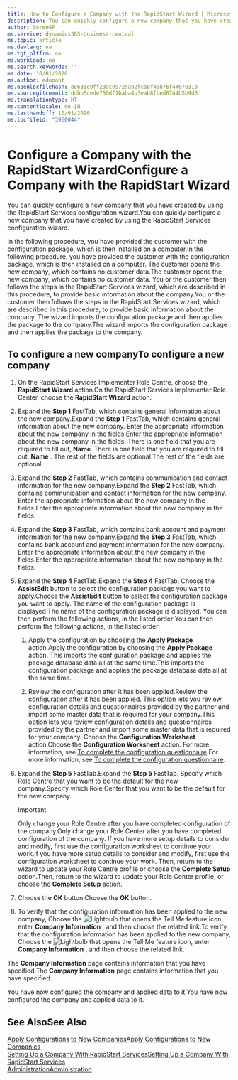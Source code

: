```yaml
---
title: How to Configure a Company with the RapidStart Wizard | Microsoft Docs
description: You can quickly configure a new company that you have created by using the RapidStart Services configuration wizard.
author: SorenGP
ms.service: dynamics365-business-central
ms.topic: article
ms.devlang: na
ms.tgt_pltfrm: na
ms.workload: na
ms.search.keywords: ''
ms.date: 10/01/2020
ms.author: edupont
ms.openlocfilehash: a8631e9ff23ac9972da82fca8f45876f4467031b
ms.sourcegitcommit: ddbb5cede750df1baba4b3eab8fbed6744b5b9d6
ms.translationtype: HT
ms.contentlocale: en-IN
ms.lasthandoff: 10/01/2020
ms.locfileid: "3960044"
---
```

# <a name="configure-a-company-with-the-rapidstart-wizard"></a><span data-ttu-id="1649a-103">Configure a Company with the RapidStart Wizard</span><span class="sxs-lookup"><span data-stu-id="1649a-103">Configure a Company with the RapidStart Wizard</span></span>
<span data-ttu-id="1649a-104">You can quickly configure a new company that you have created by using the RapidStart Services configuration wizard.</span><span class="sxs-lookup"><span data-stu-id="1649a-104">You can quickly configure a new company that you have created by using the RapidStart Services configuration wizard.</span></span>

<span data-ttu-id="1649a-105">In the following procedure, you have provided the customer with the configuration package, which is then installed on a computer.</span><span class="sxs-lookup"><span data-stu-id="1649a-105">In the following procedure, you have provided the customer with the configuration package, which is then installed on a computer.</span></span> <span data-ttu-id="1649a-106">The customer opens the new company, which contains no customer data.</span><span class="sxs-lookup"><span data-stu-id="1649a-106">The customer opens the new company, which contains no customer data.</span></span> <span data-ttu-id="1649a-107">You or the customer then follows the steps in the RapidStart Services wizard, which are described in this procedure, to provide basic information about the company.</span><span class="sxs-lookup"><span data-stu-id="1649a-107">You or the customer then follows the steps in the RapidStart Services wizard, which are described in this procedure, to provide basic information about the company.</span></span> <span data-ttu-id="1649a-108">The wizard imports the configuration package and then applies the package to the company.</span><span class="sxs-lookup"><span data-stu-id="1649a-108">The wizard imports the configuration package and then applies the package to the company.</span></span>  

## <a name="to-configure-a-new-company"></a><span data-ttu-id="1649a-109">To configure a new company</span><span class="sxs-lookup"><span data-stu-id="1649a-109">To configure a new company</span></span>  
1. <span data-ttu-id="1649a-110">On the RapidStart Services Implementer Role Centre, choose the **RapidStart Wizard** action.</span><span class="sxs-lookup"><span data-stu-id="1649a-110">On the RapidStart Services Implementer Role Center, choose the **RapidStart Wizard** action.</span></span>  
2. <span data-ttu-id="1649a-111">Expand the **Step 1** FastTab, which contains general information about the new company.</span><span class="sxs-lookup"><span data-stu-id="1649a-111">Expand the **Step 1** FastTab, which contains general information about the new company.</span></span> <span data-ttu-id="1649a-112">Enter the appropriate information about the new company in the fields.</span><span class="sxs-lookup"><span data-stu-id="1649a-112">Enter the appropriate information about the new company in the fields.</span></span> <span data-ttu-id="1649a-113">There is one field that you are required to fill out, **Name** .</span><span class="sxs-lookup"><span data-stu-id="1649a-113">There is one field that you are required to fill out, **Name** .</span></span> <span data-ttu-id="1649a-114">The rest of the fields are optional.</span><span class="sxs-lookup"><span data-stu-id="1649a-114">The rest of the fields are optional.</span></span>  
3. <span data-ttu-id="1649a-115">Expand the **Step 2** FastTab, which contains communication and contact information for the new company.</span><span class="sxs-lookup"><span data-stu-id="1649a-115">Expand the **Step 2** FastTab, which contains communication and contact information for the new company.</span></span> <span data-ttu-id="1649a-116">Enter the appropriate information about the new company in the fields.</span><span class="sxs-lookup"><span data-stu-id="1649a-116">Enter the appropriate information about the new company in the fields.</span></span>
4. <span data-ttu-id="1649a-117">Expand the **Step 3** FastTab, which contains bank account and payment information for the new company.</span><span class="sxs-lookup"><span data-stu-id="1649a-117">Expand the **Step 3** FastTab, which contains bank account and payment information for the new company.</span></span> <span data-ttu-id="1649a-118">Enter the appropriate information about the new company in the fields.</span><span class="sxs-lookup"><span data-stu-id="1649a-118">Enter the appropriate information about the new company in the fields.</span></span>  
5. <span data-ttu-id="1649a-119">Expand the **Step 4** FastTab.</span><span class="sxs-lookup"><span data-stu-id="1649a-119">Expand the **Step 4** FastTab.</span></span> <span data-ttu-id="1649a-120">Choose the **AssistEdit** button to select the configuration package you want to apply.</span><span class="sxs-lookup"><span data-stu-id="1649a-120">Choose the **AssistEdit** button to select the configuration package you want to apply.</span></span> <span data-ttu-id="1649a-121">The name of the configuration package is displayed.</span><span class="sxs-lookup"><span data-stu-id="1649a-121">The name of the configuration package is displayed.</span></span> <span data-ttu-id="1649a-122">You can then perform the following actions, in the listed order:</span><span class="sxs-lookup"><span data-stu-id="1649a-122">You can then perform the following actions, in the listed order:</span></span>  

    1. <span data-ttu-id="1649a-123">Apply the configuration by choosing the **Apply Package** action.</span><span class="sxs-lookup"><span data-stu-id="1649a-123">Apply the configuration by choosing the **Apply Package** action.</span></span> <span data-ttu-id="1649a-124">This imports the configuration package and applies the package database data all at the same time.</span><span class="sxs-lookup"><span data-stu-id="1649a-124">This imports the configuration package and applies the package database data all at the same time.</span></span>  

    2. <span data-ttu-id="1649a-125">Review the configuration after it has been applied.</span><span class="sxs-lookup"><span data-stu-id="1649a-125">Review the configuration after it has been applied.</span></span> <span data-ttu-id="1649a-126">This option lets you review configuration details and questionnaires provided by the partner and import some master data that is required for your company.</span><span class="sxs-lookup"><span data-stu-id="1649a-126">This option lets you review configuration details and questionnaires provided by the partner and import some master data that is required for your company.</span></span> <span data-ttu-id="1649a-127">Choose the **Configuration Worksheet** action.</span><span class="sxs-lookup"><span data-stu-id="1649a-127">Choose the **Configuration Worksheet** action.</span></span> <span data-ttu-id="1649a-128">For more information, see [To complete the configuration questionnaire](admin-gather-customer-setup-values.md#to-complete-the-configuration-questionnaire).</span><span class="sxs-lookup"><span data-stu-id="1649a-128">For more information, see [To complete the configuration questionnaire](admin-gather-customer-setup-values.md#to-complete-the-configuration-questionnaire).</span></span>  

6. <span data-ttu-id="1649a-129">Expand the **Step 5** FastTab.</span><span class="sxs-lookup"><span data-stu-id="1649a-129">Expand the **Step 5** FastTab.</span></span> <span data-ttu-id="1649a-130">Specify which Role Centre that you want to be the default for the new company.</span><span class="sxs-lookup"><span data-stu-id="1649a-130">Specify which Role Center that you want to be the default for the new company.</span></span>  

    > [!IMPORTANT]  
    >  <span data-ttu-id="1649a-131">Only change your Role Centre after you have completed configuration of the company.</span><span class="sxs-lookup"><span data-stu-id="1649a-131">Only change your Role Center after you have completed configuration of the company.</span></span> <span data-ttu-id="1649a-132">If you have more setup details to consider and modify, first use the configuration worksheet to continue your work.</span><span class="sxs-lookup"><span data-stu-id="1649a-132">If you have more setup details to consider and modify, first use the configuration worksheet to continue your work.</span></span> <span data-ttu-id="1649a-133">Then, return to the wizard to update your Role Centre profile or choose the **Complete Setup** action.</span><span class="sxs-lookup"><span data-stu-id="1649a-133">Then, return to the wizard to update your Role Center profile, or choose the **Complete Setup** action.</span></span>

7. <span data-ttu-id="1649a-134">Choose the **OK** button.</span><span class="sxs-lookup"><span data-stu-id="1649a-134">Choose the **OK** button.</span></span>  
8. <span data-ttu-id="1649a-135">To verify that the configuration information has been applied to the new company, Choose the ![Lightbulb that opens the Tell Me feature](media/ui-search/search_small.png "Tell me what you want to do") icon, enter **Company Information** , and then choose the related link.</span><span class="sxs-lookup"><span data-stu-id="1649a-135">To verify that the configuration information has been applied to the new company, Choose the ![Lightbulb that opens the Tell Me feature](media/ui-search/search_small.png "Tell me what you want to do") icon, enter **Company Information** , and then choose the related link.</span></span>

<span data-ttu-id="1649a-136">The **Company Information** page contains information that you have specified.</span><span class="sxs-lookup"><span data-stu-id="1649a-136">The **Company Information** page contains information that you have specified.</span></span>   

<span data-ttu-id="1649a-137">You have now configured the company and applied data to it.</span><span class="sxs-lookup"><span data-stu-id="1649a-137">You have now configured the company and applied data to it.</span></span>  

## <a name="see-also"></a><span data-ttu-id="1649a-138">See Also</span><span class="sxs-lookup"><span data-stu-id="1649a-138">See Also</span></span>  
[<span data-ttu-id="1649a-139">Apply Configurations to New Companies</span><span class="sxs-lookup"><span data-stu-id="1649a-139">Apply Configurations to New Companies</span></span>](admin-apply-configuration-to-new-companies.md)  
[<span data-ttu-id="1649a-140">Setting Up a Company With RapidStart Services</span><span class="sxs-lookup"><span data-stu-id="1649a-140">Setting Up a Company With RapidStart Services</span></span>](admin-set-up-a-company-with-rapidstart.md)  
[<span data-ttu-id="1649a-141">Administration</span><span class="sxs-lookup"><span data-stu-id="1649a-141">Administration</span></span>](admin-setup-and-administration.md)
